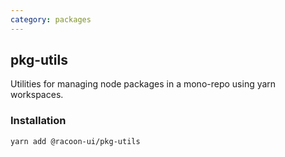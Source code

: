 ```yaml
---
category: packages
---
```


## pkg-utils

Utilities for managing node packages in a mono-repo using yarn workspaces.

### Installation

```sh
yarn add @racoon-ui/pkg-utils
```
